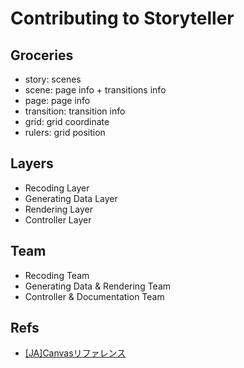 # Contributing to Storyteller

## Groceries

- story: scenes
- scene: page info + transitions info
- page: page info
- transition: transition info
- grid: grid coordinate
- rulers: grid position

## Layers

- Recoding Layer
- Generating Data Layer
- Rendering Layer
- Controller Layer

## Team

- Recoding Team
- Generating Data & Rendering Team
- Controller & Documentation Team

## Refs

- [[JA]Canvasリファレンス](http://www.htmq.com/canvas/)

